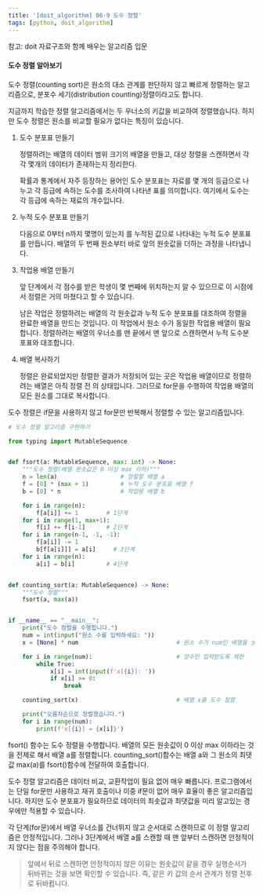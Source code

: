 ```yaml
---
title: '[doit_algorithm] 06-9 도수 정렬'
tags: [python, doit_algorithm]
---
```


참고: doit 자료구조와 함께 배우는 알고리즘 입문

#### 도수 정렬 알아보기

도수 정렬(counting sort)은 원소의 대소 관계를 판단하지 않고 빠르게 정렬하는 알고리즘으로, 분포수 세기(distribution counting)정렬이라고도 합니다.

지금까지 학습한 정렬 알고리즘에서는 두 우너소의 키값을 비교하여 정렬했습니다. 하지만 도수 정렬은 원소를 비교할 필요가 없다는 특징이 있습니다.

1. 도수 분포표 만들기

   정렬하려는 배열의 데이터 범위 크기의 배열을 만들고, 대상 정렬을 스캔하면서 각각 몇개의 데이터가 존재하는지 정리한다.

   확률과 통계에서 자주 등장하는 용어인 도수 분포표는 자료를 몇 개의 등급으로 나누고 각 등급에 속하는 도수를 조사하여 나타낸 표를 의미합니다. 여기에서 도수는 각 등급에 속하는 재료의 개수입니다.

2. 누적 도수 분포표 만들기

   다음으로 0부터 n까지 몇명이 있는지 를 누적된 값으로 나타내는 누적 도수 분포표를 만듭니다. 배열의 두 번째 원소부터 바로 앞의 원솟값을 더하는 과정을 나타냅니다.

3. 작업용 배열 만들기

   앞 단계에서 각 점수를 받은 학생이 몇 번째에 위치하는지 알 수 있으므로 이 시점에서 정렬은 거의 마쳤다고 할 수 있습니다.

   남은 작업은 정렬하려는 배열의 각 원솟값과 누적 도수 분포표를 대조하여 정렬을 완료한 배열을 만드는 것입니다. 이 작업에서 원소 수가 동일한 작업용 배열이 필요합니다. 정렬하려는 배열의 우너소를 맨 끝에서 맨 앞으로 스캔하면서 누적 도수분포표와 대조합니다.

4. 배열 복사하기

   정렬은 완료되었지만 정렬한 결과가 저장되어 있는 곳은 작업용 배열이므로 정렬하려는 배열은 아직 정렬 전 의 상태입니다. 그러므로 for문을 수행하여 작업용 배열의 모든 원소를 그대로 복사합니다.

도수 정렬은 if문을 사용하지 않고 for문만 반복해서 정렬할 수 있는 알고리즘입니다.

```python
# 도수 정렬 알고리즘 구현하기

from typing import MutableSequence


def fsort(a: MutableSequence, max: int) -> None:
    """도수 정렬(배열 원솟값은 0 이상 max 이하)"""
    n = len(a)                  # 정렬할 배열 a
    f = [0] * (max + 1)         # 누적 도수 분포표 배열 f
    b = [0] * n                 # 작업용 배열 b

    for i in range(n):
        f[a[i]] += 1        # 1단계
    for i in range(1, max+1):
        f[i] += f[i-1]      # 2단계
    for i in range(n-1, -1, -1):
        f[a[i]] -= 1
        b[f[a[i]]] = a[i]     # 3단계
    for i in range(n):
        a[i] = b[i]         # 4단계


def counting_sort(a: MutableSequence) -> None:
    """도수 정렬"""
    fsort(a, max(a))


if __name__ == "__main__":
    print("도수 정렬을 수행합니다.")
    num = int(input("원소 수를 입력하세요: "))
    x = [None] * num                            # 원소 수가 num인 배열을 생성

    for i in range(num):                        # 양수만 입력받도록 제한
        while True:
            x[i] = int(input(f'x[{i}]: '))
            if x[i] >= 0:
                break

    counting_sort(x)                            # 배열 x를 도수 정렬

    print("오름차순으로 정렬했습니다.")
    for i in range(num):
        print(f'x[{i}] = {x[i]}')

```

fsort() 함수는 도수 정렬을 수행합니다. 배열의 모든 원솟값이 0 이상 max 이하라는 것을 전제로 해서 배열 a를 정렬합니다. counting_sort()함수는 배열 a와 그 원소의 최댓값 max(a)를 fsort()함수에 전달하여 호출합니다.

도수 정렬 알고리즘은 데이터 비교, 교환작업이 필요 없어 매우 빠릅니다. 프로그램에서는 단일 for문만 사용하고 재귀 호출이나 이중 if문이 없어 매우 효율이 좋은 알고리즘입니다. 하지만 도수 분포표가 필요하므로 데이터의 최솟값과 최댓값을 미리 알고있는 경우에만 적용할 수 있습니다.

각 단계(for문)에서 배열 우너소를 건너뛰지 않고 순서대로 스캔하므로 이 정렬 알고리즘은 안정적입니다. 그러나 3단계에서 배열 a를 스캔할 때 맨 앞부터 스캔하면 안정적이지 않다는 점을 주의해야 합니다.

> 앞에서 뒤로 스캔하면 안정적이지 않은 이유는 원솟값이 같을 경우 실행순서가 뒤바뀌는 것을 보면 확인할 수 있습니다. 즉, 같은 키 값의 순서 관계가 정렬 전후로 뒤바뀝니다.
